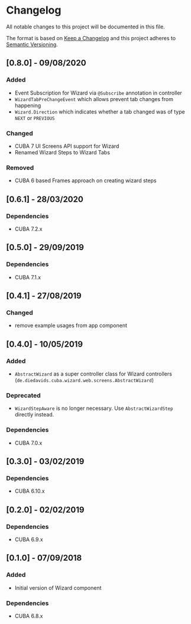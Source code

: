 # Changelog
All notable changes to this project will be documented in this file.

The format is based on [Keep a Changelog](http://keepachangelog.com/en/1.0.0/)
and this project adheres to [Semantic Versioning](http://semver.org/spec/v2.0.0.html).

## [0.8.0] - 09/08/2020

### Added
- Event Subscription for Wizard via `@Subscribe` annotation in controller
- `WizardTabPreChangeEvent` which allows prevent tab changes from happening
- `Wizard.Direction` which indicates whether a tab changed was of type `NEXT` or `PREVIOUS`


### Changed
- CUBA 7 UI Screens API support for Wizard
- Renamed Wizard Steps to Wizard Tabs

### Removed
- CUBA 6 based Frames approach on creating wizard steps

## [0.6.1] - 28/03/2020

### Dependencies
- CUBA 7.2.x

## [0.5.0] - 29/09/2019

### Dependencies
- CUBA 7.1.x

## [0.4.1] - 27/08/2019

### Changed
-  remove example usages from app component

## [0.4.0] - 10/05/2019


### Added
- `AbstractWizard` as a super controller class for Wizard controllers (`de.diedavids.cuba.wizard.web.screens.AbstractWizard`)

### Deprecated
- `WizardStepAware` is no longer necessary. Use `AbstractWizardStep` directly instead.

### Dependencies
- CUBA 7.0.x


## [0.3.0] - 03/02/2019

### Dependencies
- CUBA 6.10.x


## [0.2.0] - 02/02/2019

### Dependencies
- CUBA 6.9.x


## [0.1.0] - 07/09/2018

### Added
- Initial version of Wizard component

### Dependencies
- CUBA 6.8.x

